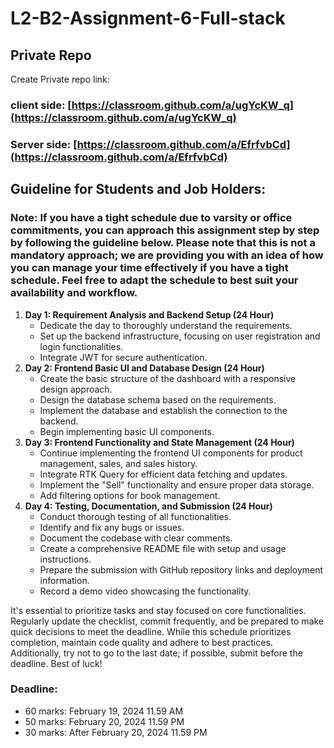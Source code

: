 ﻿# L2-B2-Assignment-6-Full-stack

## Private Repo

Create Private repo link:

### client side: [https://classroom.github.com/a/ugYcKW_q](https://classroom.github.com/a/ugYcKW_q)
### Server side: [https://classroom.github.com/a/EfrfvbCd](https://classroom.github.com/a/EfrfvbCd)


## Guideline for Students and Job Holders:

### **Note:** If you have a tight schedule due to varsity or office commitments, you can approach this assignment step by step by following the guideline below. Please note that this is not a mandatory approach; we are providing you with an idea of how you can manage your time effectively if you have a tight schedule. Feel free to adapt the schedule to best suit your availability and workflow.

1. **Day 1: Requirement Analysis and Backend Setup (24 Hour)**
    - Dedicate the day to thoroughly understand the requirements.
    - Set up the backend infrastructure, focusing on user registration and login functionalities.
    - Integrate JWT for secure authentication.
2. **Day 2: Frontend Basic UI and Database Design (24 Hour)**
    - Create the basic structure of the dashboard with a responsive design approach.
    - Design the database schema based on the requirements.
    - Implement the database and establish the connection to the backend.
    - Begin implementing basic UI components.
3. **Day 3: Frontend Functionality and State Management (24 Hour)**
    - Continue implementing the frontend UI components for product management, sales, and sales history.
    - Integrate RTK Query for efficient data fetching and updates.
    - Implement the "Sell" functionality and ensure proper data storage.
    - Add filtering options for book management.
4. **Day 4: Testing, Documentation, and Submission (24 Hour)**
    - Conduct thorough testing of all functionalities.
    - Identify and fix any bugs or issues.
    - Document the codebase with clear comments.
    - Create a comprehensive README file with setup and usage instructions.
    - Prepare the submission with GitHub repository links and deployment information.
    - Record a demo video showcasing the functionality.

It's essential to prioritize tasks and stay focused on core functionalities. Regularly update the checklist, commit frequently, and be prepared to make quick decisions to meet the deadline. While this schedule prioritizes completion, maintain code quality and adhere to best practices. Additionally, try not to go to the last date; if possible, submit before the deadline. Best of luck!

### **Deadline:**

- 60 marks: February 19, 2024 11.59 AM
- 50 marks: February 20, 2024 11.59 PM
- 30 marks: After February 20, 2024 11.59 PM

